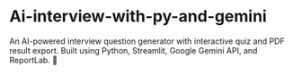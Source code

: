# Ai-interview-with-py-and-gemini
An AI-powered interview question generator with interactive quiz and PDF result export. Built using Python, Streamlit, Google Gemini API, and ReportLab. 🚀

